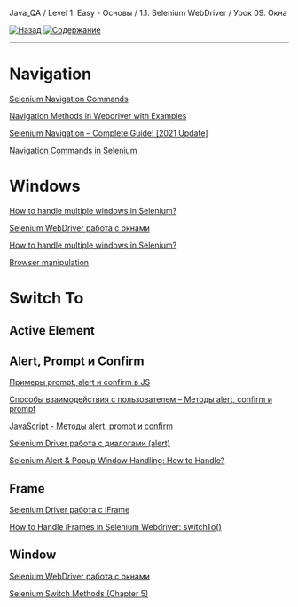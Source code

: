 Java_QA / Level 1. Easy - Основы / 1.1. Selenium WebDriver / Урок 09. Окна

[![Назад](https://img.shields.io/badge/-%D0%9D%D0%B0%D0%B7%D0%B0%D0%B4-brightgreen)](3.%20Задание.md)
[![Содержание](https://img.shields.io/badge/-%D0%A1%D0%BE%D0%B4%D0%B5%D1%80%D0%B6%D0%B0%D0%BD%D0%B8%D0%B5-purple)](README.md)

***

# Navigation

[Selenium Navigation Commands](https://www.toolsqa.com/selenium-webdriver/selenium-navigation-commands/)

[Navigation Methods in Webdriver with Examples](https://www.seleniumeasy.com/selenium-tutorials/navigation-methods-webdriver-examples)

[Selenium Navigation – Complete Guide! \[2021 Update\]](https://www.swtestacademy.com/selenium-webdriver-navigation/)

[Navigation Commands in Selenium](https://stqatools.com/selenium-navigation-commands/)

# Windows

[How to handle multiple windows in Selenium?](https://www.toolsqa.com/selenium-webdriver/window-handle-in-selenium/)

[Selenium WebDriver работа с окнами](http://internetka.in.ua/selenium-webdriver-window/)

[How to handle multiple windows in Selenium?](https://www.browserstack.com/guide/handle-multiple-windows-in-selenium)

[Browser manipulation](https://www.selenium.dev/documentation/en/webdriver/browser_manipulation/)

# Switch To

## Active Element



## Alert, Prompt и Confirm

[Примеры prompt, alert и confirm в JS](https://myrusakov.ru/js-prompt.html)

[Способы взаимодействия с пользователем – Методы alert, confirm и prompt](https://www.webpupil.ru/javascript_view.php?id=215)

[JavaScript - Методы alert, prompt и confirm](https://itchief.ru/javascript/alert-prompt-confirm)

[Selenium Driver работа c диалогами (alert)](http://internetka.in.ua/selenium-driver-aler/)

[Selenium Alert & Popup Window Handling: How to Handle?](https://www.guru99.com/alert-popup-handling-selenium.html)

## Frame

[Selenium Driver работа с iFrame](http://internetka.in.ua/selenium-driver-iframe/)

[How to Handle iFrames in Selenium Webdriver: switchTo()](https://www.guru99.com/handling-iframes-selenium.html)

## Window

[Selenium WebDriver работа с окнами](http://internetka.in.ua/selenium-webdriver-window/)

[Selenium Switch Methods (Chapter 5)](https://blog.testproject.io/2020/06/18/selenium-switch-methods-chapter-5/)